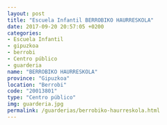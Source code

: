 ```yaml
---
layout: post
title: "Escuela Infantil BERROBIKO HAURRESKOLA"
date: 2017-09-20 20:57:05 +0200
categories:
- Escuela Infantil
- gipuzkoa
- berrobi
- Centro público
- guarderia
name: "BERROBIKO HAURRESKOLA"
province: "Gipuzkoa"
location: "Berrobi"
code: "20013801"
type: "Centro público"
img: guarderia.jpg
permalink: /guarderias/berrobiko-haurreskola.html
---
```

